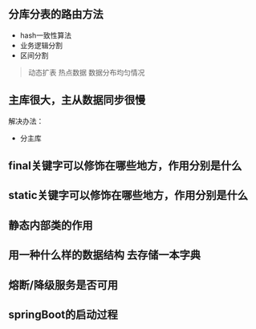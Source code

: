 分库分表的路由方法
-------
* hash一致性算法
* 业务逻辑分割
* 区间分割

> 动态扩表 热点数据 数据分布均匀情况


主库很大，主从数据同步很慢
-----
解决办法：
* 分主库

final关键字可以修饰在哪些地方，作用分别是什么
-------

static关键字可以修饰在哪些地方，作用分别是什么
------

静态内部类的作用
-----

用一种什么样的数据结构 去存储一本字典
-----

熔断/降级服务是否可用
-----

springBoot的启动过程
-----

